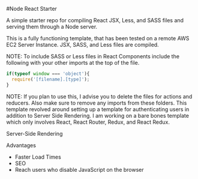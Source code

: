 #Node React Starter

A simple starter repo for compiling React JSX, Less, and SASS files and serving
them through a Node server.

This is a fully functioning template, that has been tested on a remote AWS EC2 Server Instance. JSX, SASS, and Less files are compiled.

NOTE: To include SASS or Less files in React Components include the following with your other imports at the top of the file.
```javascript
if(typeof window === 'object'){
  require('[filename].[type]');
}
```

NOTE: If you plan to use this, I advise you to delete the files for actions and reducers. Also make sure to remove any imports from these folders. This template revolved around setting up a template for authenticating users in addition to Server Side Rendering. I am working on a bare bones template which only involves React, React Router, Redux, and React Redux.

Server-Side Rendering

Advantages
- Faster Load Times
- SEO
- Reach users who disable JavaScript on the browser
